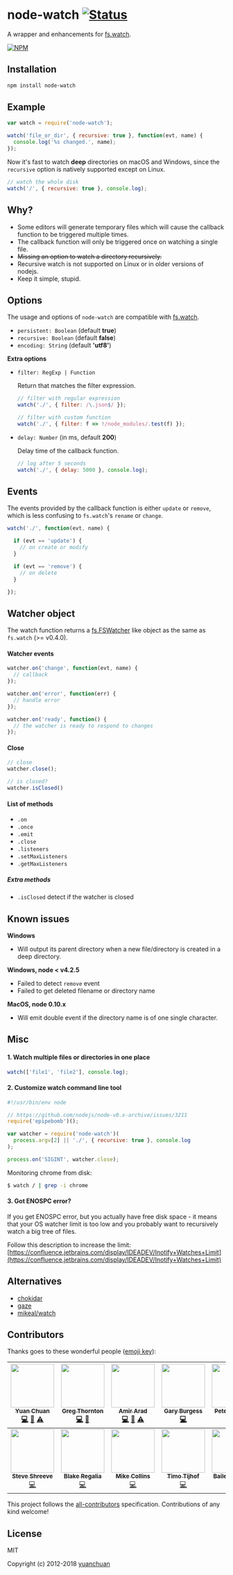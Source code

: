 # node-watch [![Status](https://travis-ci.org/yuanchuan/node-watch.svg?branch=master)](https://travis-ci.org/yuanchuan/node-watch "See test builds")

A wrapper and enhancements for [fs.watch](http://nodejs.org/api/fs.html#fs_fs_watch_filename_options_listener).

[![NPM](https://nodei.co/npm/node-watch.png?downloads=true&downloadRank=true&stars=true)](https://nodei.co/npm/node-watch.png/)


## Installation

```bash
npm install node-watch
```

## Example

```js
var watch = require('node-watch');

watch('file_or_dir', { recursive: true }, function(evt, name) {
  console.log('%s changed.', name);
});
```

Now it's fast to watch **deep** directories on macOS and Windows, since the `recursive` option is natively supported except on Linux.

```js
// watch the whole disk
watch('/', { recursive: true }, console.log);
```


## Why?

* Some editors will generate temporary files which will cause the callback function to be triggered multiple times.
* The callback function will only be triggered once on watching a single file.
* <del>Missing an option to watch a directory recursively.</del>
* Recursive watch is not supported on Linux or in older versions of nodejs.
* Keep it simple, stupid.


## Options

The usage and options of `node-watch` are compatible with [fs.watch](https://nodejs.org/dist/latest-v7.x/docs/api/fs.html#fs_fs_watch_filename_options_listener).
* `persistent: Boolean` (default **true**)
* `recursive: Boolean` (default **false**)
* `encoding: String` (default **'utf8'**)

**Extra options**

* `filter: RegExp | Function`

   Return that matches the filter expression.

    ```js
    // filter with regular expression
    watch('./', { filter: /\.json$/ });

    // filter with custom function
    watch('./', { filter: f => !/node_modules/.test(f) });
    ```
* `delay: Number` (in ms, default **200**)

   Delay time of the callback function.

   ```js
   // log after 5 seconds
   watch('./', { delay: 5000 }, console.log);
   ```

## Events

The events provided by the callback function is either `update` or `remove`, which is less confusing to `fs.watch`'s `rename` or `change`.

```js
watch('./', function(evt, name) {

  if (evt == 'update') {
    // on create or modify
  }

  if (evt == 'remove') {
    // on delete
  }

});
```


## Watcher object

The watch function returns a [fs.FSWatcher](https://nodejs.org/api/fs.html#fs_class_fs_fswatcher) like object as the same as `fs.watch` (>= v0.4.0).

#### Watcher events

```js
watcher.on('change', function(evt, name) {
  // callback
});

watcher.on('error', function(err) {
  // handle error
});

watcher.on('ready', function() {
  // the watcher is ready to respond to changes
});
```

#### Close

```js
// close
watcher.close();

// is closed?
watcher.isClosed()
```

#### List of methods

* `.on`
* `.once`
* `.emit`
* `.close`
* `.listeners`
* `.setMaxListeners`
* `.getMaxListeners`

##### Extra methods
* `.isClosed` detect if the watcher is closed


## Known issues

**Windows**

  * Will output its parent directory when a new file/directory is created in a deep directory.

**Windows, node < v4.2.5**

  * Failed to detect `remove` event
  * Failed to get deleted filename or directory name

**MacOS, node 0.10.x**
  * Will emit double event if the directory name is of one single character.


## Misc

#### 1. Watch multiple files or directories in one place
```js
watch(['file1', 'file2'], console.log);
```

#### 2. Customize watch command line tool
```js
#!/usr/bin/env node

// https://github.com/nodejs/node-v0.x-archive/issues/3211
require('epipebomb')();

var watcher = require('node-watch')(
  process.argv[2] || './', { recursive: true }, console.log
);

process.on('SIGINT', watcher.close);
```
Monitoring chrome from disk:
```bash
$ watch / | grep -i chrome
```

#### 3. Got ENOSPC error?

If you get ENOSPC error, but you actually have free disk space - it means that your OS watcher limit is too low and you probably want to recursively watch a big tree of files.

Follow this description to increase the limit:
[https://confluence.jetbrains.com/display/IDEADEV/Inotify+Watches+Limit](https://confluence.jetbrains.com/display/IDEADEV/Inotify+Watches+Limit)


## Alternatives

* [chokidar](https://github.com/paulmillr/chokidar)
* [gaze](https://github.com/shama/gaze)
* [mikeal/watch](https://github.com/mikeal/watch)

## Contributors

Thanks goes to these wonderful people ([emoji key](https://github.com/kentcdodds/all-contributors#emoji-key)):

<!-- ALL-CONTRIBUTORS-LIST:START - Do not remove or modify this section -->
<!-- prettier-ignore -->
| [<img src="https://avatars1.githubusercontent.com/u/250426?v=4" width="100px;"/><br /><sub><b>Yuan Chuan</b></sub>](http://yuanchuan.name)<br />[💻](https://github.com/yuanchuan/node-watch/commits?author=yuanchuan "Code") [📖](https://github.com/yuanchuan/node-watch/commits?author=yuanchuan "Documentation") [⚠️](https://github.com/yuanchuan/node-watch/commits?author=yuanchuan "Tests") | [<img src="https://avatars2.githubusercontent.com/u/99367?v=4" width="100px;"/><br /><sub><b>Greg Thornton</b></sub>](http://xdissent.com)<br />[💻](https://github.com/yuanchuan/node-watch/commits?author=xdissent "Code") [🤔](#ideas-xdissent "Ideas, Planning, & Feedback") | [<img src="https://avatars1.githubusercontent.com/u/6019373?v=4" width="100px;"/><br /><sub><b>Amir Arad</b></sub>](https://github.com/amir-arad)<br />[💻](https://github.com/yuanchuan/node-watch/commits?author=amir-arad "Code") [📖](https://github.com/yuanchuan/node-watch/commits?author=amir-arad "Documentation") [⚠️](https://github.com/yuanchuan/node-watch/commits?author=amir-arad "Tests") | [<img src="https://avatars0.githubusercontent.com/u/693642?v=4" width="100px;"/><br /><sub><b>Gary Burgess</b></sub>](http://slipthrough.net)<br />[💻](https://github.com/yuanchuan/node-watch/commits?author=garyb "Code") | [<img src="https://avatars2.githubusercontent.com/u/557895?v=4" width="100px;"/><br /><sub><b>Peter deHaan</b></sub>](http://about.me/peterdehaan)<br />[💻](https://github.com/yuanchuan/node-watch/commits?author=pdehaan "Code") | [<img src="https://avatars2.githubusercontent.com/u/161968?v=4" width="100px;"/><br /><sub><b>kcliu</b></sub>](https://medium.com/@kcliu)<br />[💻](https://github.com/yuanchuan/node-watch/commits?author=kcliu "Code") | [<img src="https://avatars3.githubusercontent.com/u/309006?v=4" width="100px;"/><br /><sub><b>Hoovinator</b></sub>](https://github.com/crh3675)<br />[💬](#question-crh3675 "Answering Questions") |
| :---: | :---: | :---: | :---: | :---: | :---: | :---: |
| [<img src="https://avatars3.githubusercontent.com/u/142875?v=4" width="100px;"/><br /><sub><b>Steve Shreeve</b></sub>](https://github.com/shreeve)<br />[💻](https://github.com/yuanchuan/node-watch/commits?author=shreeve "Code") | [<img src="https://avatars2.githubusercontent.com/u/1456400?v=4" width="100px;"/><br /><sub><b>Blake Regalia</b></sub>](https://github.com/blake-regalia)<br />[💻](https://github.com/yuanchuan/node-watch/commits?author=blake-regalia "Code") | [<img src="https://avatars3.githubusercontent.com/u/1587937?v=4" width="100px;"/><br /><sub><b>Mike Collins</b></sub>](https://github.com/intervalia)<br />[💻](https://github.com/yuanchuan/node-watch/commits?author=intervalia "Code") | [<img src="https://avatars3.githubusercontent.com/u/156867?v=4" width="100px;"/><br /><sub><b>Timo Tijhof</b></sub>](https://timotijhof.net)<br />[💻](https://github.com/yuanchuan/node-watch/commits?author=Krinkle "Code") | [<img src="https://avatars3.githubusercontent.com/u/9532377?v=4" width="100px;"/><br /><sub><b>Bailey Herbert</b></sub>](https://bailey.sh/)<br />[💻](https://github.com/yuanchuan/node-watch/commits?author=baileyherbert "Code") |
<!-- ALL-CONTRIBUTORS-LIST:END -->

This project follows the [all-contributors](https://github.com/kentcdodds/all-contributors) specification. Contributions of any kind welcome!


## License
MIT

Copyright (c) 2012-2018 [yuanchuan](https://github.com/yuanchuan)
